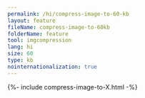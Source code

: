 ```yaml
---
permalink: /hi/compress-image-to-60-kb
layout: feature
fileName: compress-image-to-60kb
folderName: feature
tool: imgcompression
lang: hi
size: 60
type: kb
nointernationalization: true
---
```

{%- include compress-image-to-X.html -%}       
